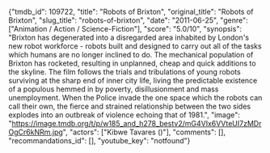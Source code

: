 {"tmdb_id": 109722, "title": "Robots of Brixton", "original_title": "Robots of Brixton", "slug_title": "robots-of-brixton", "date": "2011-06-25", "genre": ["Animation / Action / Science-Fiction"], "score": "5.0/10", "synopsis": "Brixton has degenerated into a disregarded area inhabited by London's new robot workforce - robots built and designed to carry out all of the tasks which humans are no longer inclined to do. The mechanical population of Brixton has rocketed, resulting in unplanned, cheap and quick additions to the skyline. The film follows the trials and tribulations of young robots surviving at the sharp end of inner city life, living the predictable existence of a populous hemmed in by poverty, disillusionment and mass unemployment. When the Police invade the one space which the robots can call their own, the fierce and strained relationship between the two sides explodes into an outbreak of violence echoing that of 1981.", "image": "https://image.tmdb.org/t/p/w185_and_h278_bestv2/mG4VIx6VVteUI7zMDrOgCr6kNRm.jpg", "actors": ["Kibwe Tavares ()"], "comments": [], "recommandations_id": [], "youtube_key": "notfound"}